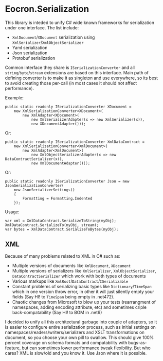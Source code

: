 # Eocron.Serialization

This library is inteded to unify C# wide known frameworks for serialization under one interface.
The list include:

  - `XmlDocument`/`XDocument` serialization using `XmlSerializer`/`XmlObjectSerializer`
  - Yaml serialization
  - Json serialization
  - Protobuf serialization

Common interface they share is `ISerializationConverter` and all `string`/`byte`/`stream` extensions are based on this interface.
Main path of defining converter is to make it as singleton and use everywhere, so its best to avoid creating those per-call (in most cases it should not affect performance).

Example:

    public static readonly ISerializationConverter XDocument =
        new XmlSerializationConverter<XDocument>(
            new XmlAdapter<XDocument>(
                new XmlSerializerAdapter(x => new XmlSerializer(x)),
                new XDocumentAdapter()));

Or:

    public static readonly ISerializationConverter XmlDataContract =
        new XmlSerializationConverter<XmlDocument>(
            new XmlAdapter<XmlDocument>(
                new XmlObjectSerializerAdapter(x => new DataContractSerializer(x)),
                new XmlDocumentAdapter()));

Or:
    
    public static readonly ISerializationConverter Json = new JsonSerializationConverter(
        new JsonSerializerSettings()
        {
            Formatting = Formatting.Indented
        });

Usage:

    var xml = XmlDataContract.SerializeToString(myObj);
    XmlDataContract.SerializeTo(myObj, stream);
    var bytes = XmlDataContract.SerializeToBytes(myObj);


## XML

Because of many problems related to XML in C# such as:

  - Multiple versions of documents like `XmlDocument`, `XDocument`
  - Multiple versions of serializers like `XmlSerializer`, `XmlObjectSerializer`, `DataContractSerializer` which work with both types of documents
  - Various markups like `XmlRoot`/`DataContract`/`ISerializable`
  - Constant problems of serializing basic types like `Dictionary`/`TimeSpan` which in one version throw error, in other it will just silently empty your fields (Say HI! to `TimeSpan` being empty in .net472).
  - Chaotic changes from Microsoft to blow up your tests (rearrangment of namespaces, adding encoding attribute, etc) and sometimes criple back-compatability (Say HI! to BOM in .net6)

I decided to unify all this architectural garbage into couple of adapters, so it is easier to configure entire serialization process,
such as initial settings on namespaces/readers/writers/serializers and XSLT transformations on document, so you choose your own pill to swallow.
This should give 100% percent coverage on schema formats and compatability with bugs-as-feature, but can sometimes lower performance tweak flexibility. But who cares? XML is slow/old and you know it. Use Json where it is possible.
